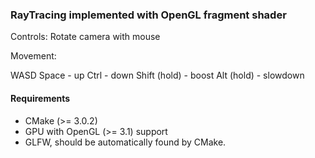 ### RayTracing implemented with OpenGL fragment shader

Controls:
Rotate camera with mouse

Movement:

WASD
Space - up
Ctrl - down
Shift (hold) - boost
Alt (hold) - slowdown

#### Requirements

* CMake (>= 3.0.2)
* GPU with OpenGL (>= 3.1) support
* GLFW, should be automatically found by CMake.
